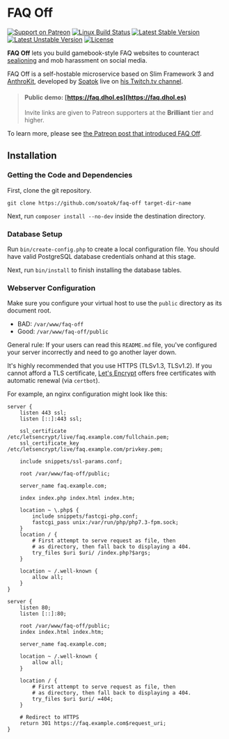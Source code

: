 # FAQ Off

[![Support on Patreon](https://img.shields.io/endpoint.svg?url=https%3A%2F%2Fshieldsio-patreon.herokuapp.com%2Fsoatok&style=flat)](https://patreon.com/soatok)
[![Linux Build Status](https://travis-ci.org/soatok/faq-off.svg?branch=master)](https://travis-ci.org/soatok/faq-off)
[![Latest Stable Version](https://poser.pugx.org/soatok/faq-off/v/stable)](https://packagist.org/packages/soatok/faq-off)
[![Latest Unstable Version](https://poser.pugx.org/soatok/faq-off/v/unstable)](https://packagist.org/packages/soatok/faq-off)
[![License](https://poser.pugx.org/soatok/faq-off/license)](https://packagist.org/packages/soatok/faq-off)

**FAQ Off** lets you build gamebook-style FAQ websites to counteract
[sealioning](https://en.wikipedia.org/wiki/Sealioning) and mob harassment
on social media.

FAQ Off is a self-hostable microservice based on Slim Framework 3 and 
[AnthroKit](https://github.com/soatok/anthrokit), developed by
[Soatok](https://soatok.com) live on [his Twitch.tv channel](https://twitch.tv/soatok).

> #### Public demo: [https://faq.dhol.es](https://faq.dhol.es)
> Invite links are given to Patreon supporters at the 
> **Brilliant** tier and higher.

To learn more, please see [the Patreon post that introduced FAQ Off](https://www.patreon.com/posts/tell-sea-lions-24475473).

## Installation

### Getting the Code and Dependencies

First, clone the git repository.

```
git clone https://github.com/soatok/faq-off target-dir-name
```

Next, run `composer install --no-dev` inside the destination directory.

### Database Setup

Run `bin/create-config.php` to create a local configuration file.
You should have valid PostgreSQL database credentials onhand at
this stage.

Next, run `bin/install` to finish installing the database tables. 

### Webserver Configuration

Make sure you configure your virtual host to use the `public` directory
as its document root.

* BAD: `/var/www/faq-off` 
* Good: `/var/www/faq-off/public`

General rule: If your users can read this `README.md` file, you've configured your
server incorrectly and need to go another layer down. 

It's highly recommended that you use HTTPS (TLSv1.3, TLSv1.2). If you cannot
afford a TLS certificate, [Let's Encrypt](https://letsencrypt.org) offers free
certificates with automatic renewal (via `certbot`).

For example, an nginx configuration might look like this:

```nginx
server {
    listen 443 ssl;
    listen [::]:443 ssl;

    ssl_certificate /etc/letsencrypt/live/faq.example.com/fullchain.pem;
    ssl_certificate_key /etc/letsencrypt/live/faq.example.com/privkey.pem;

    include snippets/ssl-params.conf;

    root /var/www/faq-off/public;

    server_name faq.example.com;

    index index.php index.html index.htm;

    location ~ \.php$ {
        include snippets/fastcgi-php.conf;
        fastcgi_pass unix:/var/run/php/php7.3-fpm.sock;
    }
    location / {
        # First attempt to serve request as file, then
        # as directory, then fall back to displaying a 404.
        try_files $uri $uri/ /index.php?$args;
    }

    location ~ /.well-known {
        allow all;
    }
}

server {
    listen 80;
    listen [::]:80;

    root /var/www/faq-off/public;
    index index.html index.htm;

    server_name faq.example.com;

    location ~ /.well-known {
        allow all;
    }

    location / {
        # First attempt to serve request as file, then
        # as directory, then fall back to displaying a 404.
        try_files $uri $uri/ =404;
    }

    # Redirect to HTTPS
    return 301 https://faq.example.com$request_uri;
}
```
